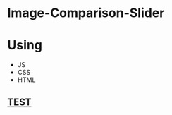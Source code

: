 # Image-Comparison-Slider
# Using
- JS
- CSS
- HTML

## [TEST]('https://yupyuser.github.io/Image-Comparison-Slider/')
